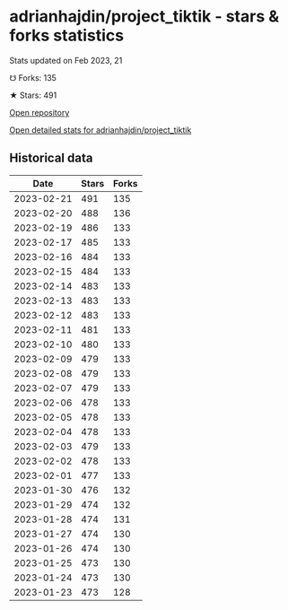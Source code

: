 # adrianhajdin/project_tiktik - stars & forks statistics

Stats updated on Feb 2023, 21

☋ Forks: 135

★ Stars: 491

[Open repository](https://github.com/adrianhajdin/project_tiktik)

[Open detailed stats for adrianhajdin/project_tiktik](https://reviewgithub.com/rep/adrianhajdin/project_tiktik)

## Historical data
| Date | Stars | Forks |
|------|-------|-------|
| 2023-02-21 | 491 | 135 | 
| 2023-02-20 | 488 | 136 | 
| 2023-02-19 | 486 | 133 | 
| 2023-02-17 | 485 | 133 | 
| 2023-02-16 | 484 | 133 | 
| 2023-02-15 | 484 | 133 | 
| 2023-02-14 | 483 | 133 | 
| 2023-02-13 | 483 | 133 | 
| 2023-02-12 | 483 | 133 | 
| 2023-02-11 | 481 | 133 | 
| 2023-02-10 | 480 | 133 | 
| 2023-02-09 | 479 | 133 | 
| 2023-02-08 | 479 | 133 | 
| 2023-02-07 | 479 | 133 | 
| 2023-02-06 | 478 | 133 | 
| 2023-02-05 | 478 | 133 | 
| 2023-02-04 | 478 | 133 | 
| 2023-02-03 | 479 | 133 | 
| 2023-02-02 | 478 | 133 | 
| 2023-02-01 | 477 | 133 | 
| 2023-01-30 | 476 | 132 | 
| 2023-01-29 | 474 | 132 | 
| 2023-01-28 | 474 | 131 | 
| 2023-01-27 | 474 | 130 | 
| 2023-01-26 | 474 | 130 | 
| 2023-01-25 | 473 | 130 | 
| 2023-01-24 | 473 | 130 | 
| 2023-01-23 | 473 | 128 | 

